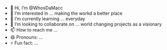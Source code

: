 - 👋 Hi, I’m @WhosDaMacc
- 👀 I’m interested in ... making the workd a better place
- 🌱 I’m currently learning ... everyday
- 💞️ I’m looking to collaborate on ... world changing projects as a visionary
- 📫 How to reach me ...
- 😄 Pronouns: ...
- ⚡ Fun fact: ...

<!---
WhosDaMacc/WhosDaMacc is a ✨ special ✨ repository because its `README.md` (this file) appears on your GitHub profile.
You can click the Preview link to take a look at your changes.
--->

